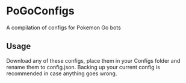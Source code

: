 # PoGoConfigs
A compilation of configs for Pokemon Go bots

## Usage
Download any of these configs, place them in your Configs folder and rename them to config.json. Backing up your current config is recommended in case anything goes wrong.
